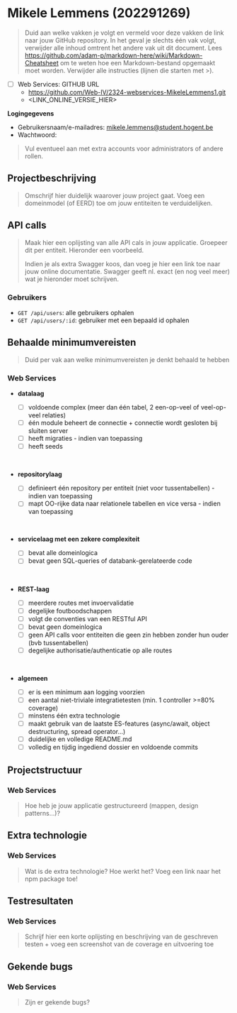 # Mikele Lemmens (202291269)

> Duid aan welke vakken je volgt en vermeld voor deze vakken de link naar jouw GitHub repository. In het geval je slechts één vak volgt, verwijder alle inhoud omtrent het andere vak uit dit document.
> Lees <https://github.com/adam-p/markdown-here/wiki/Markdown-Cheatsheet> om te weten hoe een Markdown-bestand opgemaakt moet worden.
> Verwijder alle instructies (lijnen die starten met >).

- [ ] Web Services: GITHUB URL
  - <https://github.com/Web-IV/2324-webservices-MikeleLemmens1.git>
  - <LINK_ONLINE_VERSIE_HIER>

**Logingegevens**

- Gebruikersnaam/e-mailadres: <mikele.lemmens@student.hogent.be>
- Wachtwoord:

> Vul eventueel aan met extra accounts voor administrators of andere rollen.

## Projectbeschrijving

> Omschrijf hier duidelijk waarover jouw project gaat. Voeg een domeinmodel (of EERD) toe om jouw entiteiten te verduidelijken.

## API calls

> Maak hier een oplijsting van alle API cals in jouw applicatie. Groepeer dit per entiteit. Hieronder een voorbeeld.
>
> Indien je als extra Swagger koos, dan voeg je hier een link toe naar jouw online documentatie. Swagger geeft nl. exact (en nog veel meer) wat je hieronder moet schrijven.

### Gebruikers

- `GET /api/users`: alle gebruikers ophalen
- `GET /api/users/:id`: gebruiker met een bepaald id ophalen

## Behaalde minimumvereisten

> Duid per vak aan welke minimumvereisten je denkt behaald te hebben
>
### Web Services

- **datalaag**

  - [ ] voldoende complex (meer dan één tabel, 2 een-op-veel of veel-op-veel relaties)
  - [ ] één module beheert de connectie + connectie wordt gesloten bij sluiten server
  - [ ] heeft migraties - indien van toepassing
  - [ ] heeft seeds
<br />

- **repositorylaag**

  - [ ] definieert één repository per entiteit (niet voor tussentabellen) - indien van toepassing
  - [ ] mapt OO-rijke data naar relationele tabellen en vice versa - indien van toepassing
<br />

- **servicelaag met een zekere complexiteit**

  - [ ] bevat alle domeinlogica
  - [ ] bevat geen SQL-queries of databank-gerelateerde code
<br />

- **REST-laag**

  - [ ] meerdere routes met invoervalidatie
  - [ ] degelijke foutboodschappen
  - [ ] volgt de conventies van een RESTful API
  - [ ] bevat geen domeinlogica
  - [ ] geen API calls voor entiteiten die geen zin hebben zonder hun ouder (bvb tussentabellen)
  - [ ] degelijke authorisatie/authenticatie op alle routes
<br />

- **algemeen**

  - [ ] er is een minimum aan logging voorzien
  - [ ] een aantal niet-triviale integratietesten (min. 1 controller >=80% coverage)
  - [ ] minstens één extra technologie
  - [ ] maakt gebruik van de laatste ES-features (async/await, object destructuring, spread operator...)
  - [ ] duidelijke en volledige README.md
  - [ ] volledig en tijdig ingediend dossier en voldoende commits

## Projectstructuur

### Web Services

> Hoe heb je jouw applicatie gestructureerd (mappen, design patterns...)?

## Extra technologie

### Web Services

> Wat is de extra technologie? Hoe werkt het? Voeg een link naar het npm package toe!

## Testresultaten

### Web Services

> Schrijf hier een korte oplijsting en beschrijving van de geschreven testen + voeg een screenshot van de coverage en uitvoering toe

## Gekende bugs

### Web Services

> Zijn er gekende bugs?
